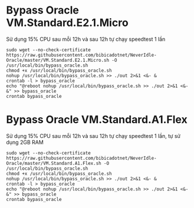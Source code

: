 # Bypass Oracle VM.Standard.E2.1.Micro 
Sử dụng 15% CPU sau mỗi 12h và sau 12h tự chạy speedtest 1 lần
```shell
sudo wget --no-check-certificate https://raw.githubusercontent.com/bibicadotnet/NeverIdle-Oracle/master/VM.Standard.E2.1.Micro.sh -O /usr/local/bin/bypass_oracle.sh
chmod +x /usr/local/bin/bypass_oracle.sh
nohup /usr/local/bin/bypass_oracle.sh >> ./out 2>&1 <&- &
crontab -l > bypass_oracle
echo "@reboot nohup /usr/local/bin/bypass_oracle.sh >> ./out 2>&1 <&- &" >> bypass_oracle
crontab bypass_oracle
```
# Bypass Oracle VM.Standard.A1.Flex
Sử dụng 15% CPU sau mỗi 12h và sau 12h tự chạy speedtest 1 lần, tự sử dụng 2GB RAM
```shell
sudo wget --no-check-certificate https://raw.githubusercontent.com/bibicadotnet/NeverIdle-Oracle/master/VM.Standard.A1.Flex.sh -O /usr/local/bin/bypass_oracle.sh
chmod +x /usr/local/bin/bypass_oracle.sh
nohup /usr/local/bin/bypass_oracle.sh >> ./out 2>&1 <&- &
crontab -l > bypass_oracle
echo "@reboot nohup /usr/local/bin/bypass_oracle.sh >> ./out 2>&1 <&- &" >> bypass_oracle
crontab bypass_oracle
```





